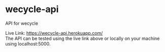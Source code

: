 # wecycle-api
API for wecycle

Live Link: https://wecycle-api.herokuapp.com/  
The API can be tested using the live link above or locally on your machine using localhost:5000. 
